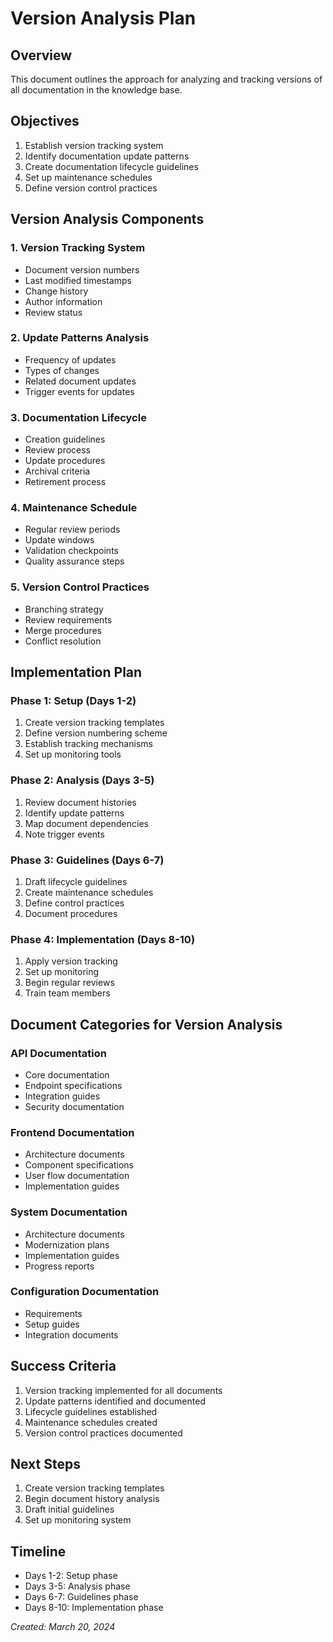 # Version Analysis Plan

## Overview
This document outlines the approach for analyzing and tracking versions of all documentation in the knowledge base.

## Objectives
1. Establish version tracking system
2. Identify documentation update patterns
3. Create documentation lifecycle guidelines
4. Set up maintenance schedules
5. Define version control practices

## Version Analysis Components

### 1. Version Tracking System
- Document version numbers
- Last modified timestamps
- Change history
- Author information
- Review status

### 2. Update Patterns Analysis
- Frequency of updates
- Types of changes
- Related document updates
- Trigger events for updates

### 3. Documentation Lifecycle
- Creation guidelines
- Review process
- Update procedures
- Archival criteria
- Retirement process

### 4. Maintenance Schedule
- Regular review periods
- Update windows
- Validation checkpoints
- Quality assurance steps

### 5. Version Control Practices
- Branching strategy
- Review requirements
- Merge procedures
- Conflict resolution

## Implementation Plan

### Phase 1: Setup (Days 1-2)
1. Create version tracking templates
2. Define version numbering scheme
3. Establish tracking mechanisms
4. Set up monitoring tools

### Phase 2: Analysis (Days 3-5)
1. Review document histories
2. Identify update patterns
3. Map document dependencies
4. Note trigger events

### Phase 3: Guidelines (Days 6-7)
1. Draft lifecycle guidelines
2. Create maintenance schedules
3. Define control practices
4. Document procedures

### Phase 4: Implementation (Days 8-10)
1. Apply version tracking
2. Set up monitoring
3. Begin regular reviews
4. Train team members

## Document Categories for Version Analysis

### API Documentation
- Core documentation
- Endpoint specifications
- Integration guides
- Security documentation

### Frontend Documentation
- Architecture documents
- Component specifications
- User flow documentation
- Implementation guides

### System Documentation
- Architecture documents
- Modernization plans
- Implementation guides
- Progress reports

### Configuration Documentation
- Requirements
- Setup guides
- Integration documents

## Success Criteria
1. Version tracking implemented for all documents
2. Update patterns identified and documented
3. Lifecycle guidelines established
4. Maintenance schedules created
5. Version control practices documented

## Next Steps
1. Create version tracking templates
2. Begin document history analysis
3. Draft initial guidelines
4. Set up monitoring system

## Timeline
- Days 1-2: Setup phase
- Days 3-5: Analysis phase
- Days 6-7: Guidelines phase
- Days 8-10: Implementation phase

*Created: March 20, 2024* 